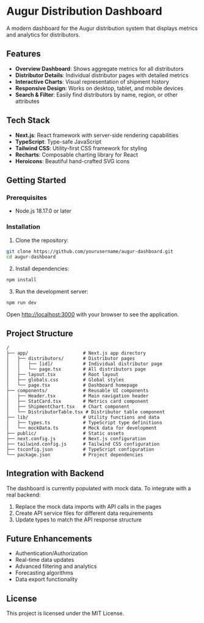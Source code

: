 # Augur Distribution Dashboard

A modern dashboard for the Augur distribution system that displays metrics and analytics for distributors.

## Features

- **Overview Dashboard**: Shows aggregate metrics for all distributors
- **Distributor Details**: Individual distributor pages with detailed metrics
- **Interactive Charts**: Visual representation of shipment history
- **Responsive Design**: Works on desktop, tablet, and mobile devices
- **Search & Filter**: Easily find distributors by name, region, or other attributes

## Tech Stack

- **Next.js**: React framework with server-side rendering capabilities
- **TypeScript**: Type-safe JavaScript
- **Tailwind CSS**: Utility-first CSS framework for styling
- **Recharts**: Composable charting library for React
- **Heroicons**: Beautiful hand-crafted SVG icons

## Getting Started

### Prerequisites

- Node.js 18.17.0 or later

### Installation

1. Clone the repository:

```bash
git clone https://github.com/yourusername/augur-dashboard.git
cd augur-dashboard
```

2. Install dependencies:

```bash
npm install
```

3. Run the development server:

```bash
npm run dev
```

Open [http://localhost:3000](http://localhost:3000) with your browser to see the application.

## Project Structure

```
/
├── app/                    # Next.js app directory
│   ├── distributors/       # Distributor pages
│   │   ├── [id]/           # Individual distributor page
│   │   └── page.tsx        # All distributors page
│   ├── layout.tsx          # Root layout
│   ├── globals.css         # Global styles
│   └── page.tsx            # Dashboard homepage
├── components/             # Reusable UI components
│   ├── Header.tsx          # Main navigation header
│   ├── StatCard.tsx        # Metrics card component
│   ├── ShipmentChart.tsx   # Chart component
│   └── DistributorTable.tsx # Distributor table component
├── lib/                    # Utility functions and data
│   ├── types.ts            # TypeScript type definitions
│   └── mockData.ts         # Mock data for development
├── public/                 # Static assets
├── next.config.js          # Next.js configuration
├── tailwind.config.js      # Tailwind CSS configuration
├── tsconfig.json           # TypeScript configuration
└── package.json            # Project dependencies
```

## Integration with Backend

The dashboard is currently populated with mock data. To integrate with a real backend:

1. Replace the mock data imports with API calls in the pages
2. Create API service files for different data requirements
3. Update types to match the API response structure

## Future Enhancements

- Authentication/Authorization
- Real-time data updates
- Advanced filtering and analytics
- Forecasting algorithms
- Data export functionality

## License

This project is licensed under the MIT License. 